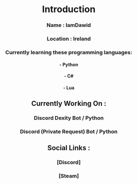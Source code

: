 <h1 align="center">Introduction</h1>

<h3 align="center">Name : IamDawid</h3>
<h3 align="center">Location : Ireland</h3>
<h3 align="center">Currently learning these programming languages:</h3>
<h4 align="center">- Python</h4>
<h4 align="center">- C#</h4>
<h4 align="center">- Lua</h4>
<h2 align="center">Currently Working On :</h2>
<h3 align="center">Discord Dexity Bot / Python</h3>
<h3 align="center">Discord (Private Request) Bot / Python</h3>
<h2 align="center">Social Links :</h2>
<h3 align="center">[Discord]</h3>
<h3 align="center">[Steam]</h3>
<h2 align="center"></h2>
